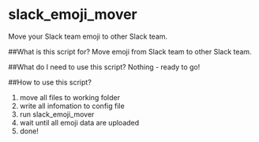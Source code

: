 # slack_emoji_mover
Move your Slack team emoji to other Slack team.

##What is this script for?
Move emoji from Slack team to other Slack team.

##What do I need to use this script?
Nothing - ready to go!

##How to use this script?
1. move all files to working folder
2. write all infomation to config file
3. run slack_emoji_mover
4. wait until all emoji data are uploaded
5. done!

